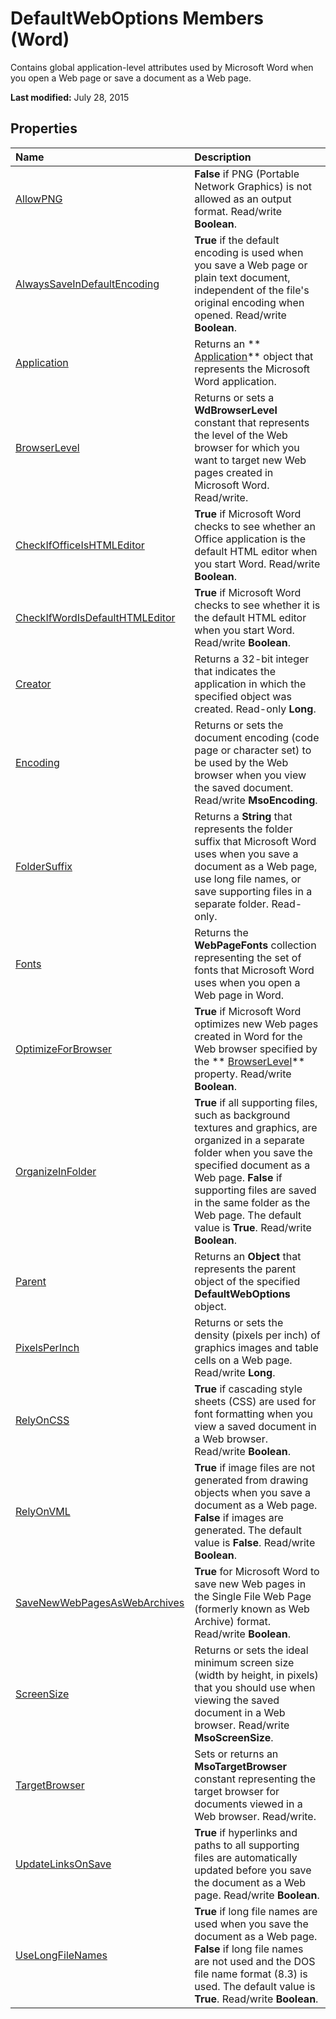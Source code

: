 
# DefaultWebOptions Members (Word)
Contains global application-level attributes used by Microsoft Word when you open a Web page or save a document as a Web page.

 **Last modified:** July 28, 2015


## Properties



|**Name**|**Description**|
|:-----|:-----|
| [AllowPNG](37cb4096-cd21-be5f-1f55-8786b56fc7a6.md)| **False** if PNG (Portable Network Graphics) is not allowed as an output format. Read/write **Boolean**.|
| [AlwaysSaveInDefaultEncoding](da5dde09-0126-74e2-1288-6dab4fcae966.md)| **True** if the default encoding is used when you save a Web page or plain text document, independent of the file's original encoding when opened. Read/write **Boolean**.|
| [Application](31141cfd-0edd-5900-e12f-53fbbcca4012.md)|Returns an  ** [Application](d1cf6f8f-4e88-bf01-93b4-90a83f79cb44.md)** object that represents the Microsoft Word application.|
| [BrowserLevel](15817831-8921-df0b-43fc-43bad18116d6.md)|Returns or sets a  **WdBrowserLevel** constant that represents the level of the Web browser for which you want to target new Web pages created in Microsoft Word. Read/write.|
| [CheckIfOfficeIsHTMLEditor](5475aaff-70df-cb52-7bf7-d58f8c27fffb.md)| **True** if Microsoft Word checks to see whether an Office application is the default HTML editor when you start Word. Read/write **Boolean**.|
| [CheckIfWordIsDefaultHTMLEditor](9d3fbbe1-3a21-64eb-1266-ce22b2332e61.md)| **True** if Microsoft Word checks to see whether it is the default HTML editor when you start Word. Read/write **Boolean**.|
| [Creator](a620693e-38bf-5ac5-0240-8d948a33c853.md)|Returns a 32-bit integer that indicates the application in which the specified object was created. Read-only  **Long**.|
| [Encoding](2876e36d-927d-c9aa-6df4-9f2995a3a3d1.md)|Returns or sets the document encoding (code page or character set) to be used by the Web browser when you view the saved document. Read/write  **MsoEncoding**.|
| [FolderSuffix](3690ef57-7c06-6884-e7ac-3ef0a088e4f0.md)|Returns a  **String** that represents the folder suffix that Microsoft Word uses when you save a document as a Web page, use long file names, or save supporting files in a separate folder. Read-only.|
| [Fonts](3a3247af-ae74-33f1-2944-0371bf13be6f.md)|Returns the  **WebPageFonts** collection representing the set of fonts that Microsoft Word uses when you open a Web page in Word.|
| [OptimizeForBrowser](c85aced0-0f4d-8237-e9c9-15fc65e0fd2b.md)| **True** if Microsoft Word optimizes new Web pages created in Word for the Web browser specified by the ** [BrowserLevel](15817831-8921-df0b-43fc-43bad18116d6.md)** property. Read/write **Boolean**.|
| [OrganizeInFolder](318d8f6d-79c6-9ea1-dc17-d605ce184d75.md)| **True** if all supporting files, such as background textures and graphics, are organized in a separate folder when you save the specified document as a Web page. **False** if supporting files are saved in the same folder as the Web page. The default value is **True**. Read/write  **Boolean**.|
| [Parent](4edaec7d-b7ff-12b5-fe52-386c34843b61.md)|Returns an  **Object** that represents the parent object of the specified **DefaultWebOptions** object.|
| [PixelsPerInch](baae93ab-1e1e-79ae-1717-3671367a34cc.md)|Returns or sets the density (pixels per inch) of graphics images and table cells on a Web page. Read/write  **Long**.|
| [RelyOnCSS](e5a9cca1-36e0-effb-7183-23abfd4e2a64.md)| **True** if cascading style sheets (CSS) are used for font formatting when you view a saved document in a Web browser. Read/write **Boolean**.|
| [RelyOnVML](b062a449-11f3-3467-994b-d854f85d064f.md)| **True** if image files are not generated from drawing objects when you save a document as a Web page. **False** if images are generated. The default value is **False**. Read/write  **Boolean**.|
| [SaveNewWebPagesAsWebArchives](a2c8a225-431e-9292-d081-bd71d27aae9c.md)| **True** for Microsoft Word to save new Web pages in the Single File Web Page (formerly known as Web Archive) format. Read/write **Boolean**.|
| [ScreenSize](21f1019f-6658-0da9-519e-adefc8356607.md)|Returns or sets the ideal minimum screen size (width by height, in pixels) that you should use when viewing the saved document in a Web browser. Read/write  **MsoScreenSize**.|
| [TargetBrowser](e5d31e0c-d669-4b16-bf8d-0c5353732b17.md)|Sets or returns an  **MsoTargetBrowser** constant representing the target browser for documents viewed in a Web browser. Read/write.|
| [UpdateLinksOnSave](f926c078-ae86-fa73-8201-568e3cba2306.md)| **True** if hyperlinks and paths to all supporting files are automatically updated before you save the document as a Web page. Read/write **Boolean**.|
| [UseLongFileNames](7897cd7d-3815-8fc5-e752-0d93dd257915.md)| **True** if long file names are used when you save the document as a Web page. **False** if long file names are not used and the DOS file name format (8.3) is used. The default value is **True**. Read/write  **Boolean**.|
